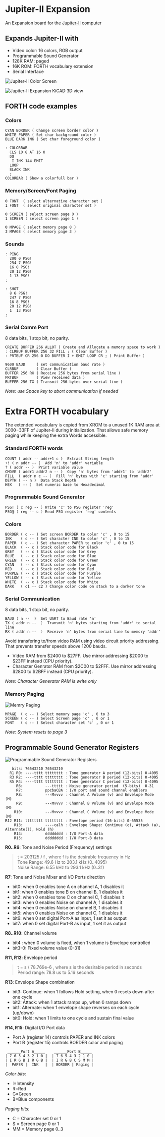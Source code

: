 # Jupiter-II Expansion
An Expansion board for the [Jupiter-II](https://github.com/ricaflops/Jupiter-II) computer

## Expands Jupiter-II with
- Video color: 16 colors, RGB output
- Programmable Sound Generator
- 128K RAM: paged
- 16K ROM: FORTH vocabulary extension
- Serial Interface

![Jupiter-II Color Screen](Jupiter-II_color.jpg)

![Jupiter-II Expansion KiCAD 3D view](Jupiter-II_expansion.jpg)

## FORTH code examples

### Colors
```
CYAN BORDER ( Change screen border color )
WHITE PAPER ( Set char background color )
BLUE DARK INK ( Set char foreground color ) 

: COLORBAR
  CLS 10 8 AT 16 0
  DO
   I INK 144 EMIT
  LOOP 
  BLACK INK
  ;
COLORBAR ( Show a colorfull bar )
```

### Memory/Screen/Font Paging
```
0 FONT  ( select alternative character set )
1 FONT  ( select original character set )

0 SCREEN ( select screen page 0 )
1 SCREEN ( select screen page 1 )

0 MPAGE ( select memory page 0 )
3 MPAGE ( select memory page 3 )
```

### Sounds
```
: PING
  200 0 PSG!
  254 7 PSG!
  16 8 PSG!
  20 12 PSG!
  1 13 PSG!
;

: SHOT
  8 6 PSG!
  247 7 PSG!
  16 8 PSG!
  20 12 PSG!
  1  13 PSG!
;
```

### Serial Comm Port
8 data bits, 1 stop bit, no parity.
```
CREATE BUFFER 256 ALLOT ( Create and Allocate a memory space to work )
: CLRBUF BUFFER 256 32 FILL ; ( Clear Buffer )
: PRTBUF CR 256 0 DO BUFFER I + EMIT LOOP CR ; ( Print Buffer )

9600 BAUD     ( set communication baud rate )
CLRBUF        ( Clear Buffer )
BUFFER 256 RX ( Receive 256 bytes from serial line )
PRTBUF        ( View received data )
BUFFER 256 TX ( Transmit 256 bytes over serial line )
```
*Note: use Space key to abort communication if needed*

# Extra FORTH vocabulary
The extended vocabulary is copied from XROM to a unused 1K RAM area at $3000-$33FF of Jupiter-II during initialization.
That allows safe memory paging while keeping the extra Words accessible.

### Standard FORTH words

```
COUNT ( addr -- addr+1 c )  Extract String length
+! ( n addr -- )  Add 'n' to 'addr' variable
? ( addr -- )  Print variable value
CMOVE ( addr1 addr2 n -- )  Copy 'n' bytes from 'addr1' to 'addr2'
FILL  ( addr n c -- )  Fill 'n' bytes with 'c' starting from 'addr'
DEPTH ( -- n )  Data Stack Depth
HEX   ( -- )  Set numeric base to Hexadecimal
```

### Programmable Sound Generator

```
PSG! ( c reg -- ) Write 'c' to PSG register 'reg'
PSG@ ( reg -- c ) Read PSG register 'reg' contents
```

### Colors

```
BORDER ( c -- ) Set screen BORDER to color 'c' , 0 to 15
INK    ( c -- ) Set character INK to color 'c' , 0 to 15
PAPER  ( c -- ) Set character PAPER to color 'c' , 0 to 15
BLACK  ( -- c ) Stack color code for Black
GREY   ( -- c ) Stack color code for Grey
BLUE   ( -- c ) Stack color code for Blue
GREEN  ( -- c ) Stack color code for Green
CYAN   ( -- c ) Stack color code for Cyan
RED    ( -- c ) Stack color code for Red
PURPLE ( -- c ) Stack color code for Purple
YELLOW ( -- c ) Stack color code for Yellow
WHITE  ( -- c ) Stack color code for White
DARK   ( c1 -- c2 ) Change color code on stack to a darker tone
```

### Serial Communication
8 data bits, 1 stop bit, no parity.

```
BAUD ( n --  )  Set UART to Baud rate 'n'
TX ( addr n --  )  Transmit 'n' bytes starting from 'addr' to serial line
RX ( addr n --  )  Receive 'n' bytes from serial line to memory 'addr'
```

Avoid transfering to/from video RAM using video circuit priority addressing. That prevents transfer speeds above 1200 bauds.
- Video RAM from $2400 to $27FF. Use mirror addressing $2000 to $23FF instead (CPU priority).
- Character Genrator RAM from $2C00 to $2FFF. Use mirror addressing $2800 to $2BFF instead (CPU priority).

*Note: Character Generator RAM is write only*

### Memory Paging
![Memry Paging](mem_paging.png)
```
MPAGE  ( c -- ) Select memory page 'c' , 0 to 3
SCREEN ( c -- ) Select Screen page 'c' , 0 or 1
FONT   ( c -- ) Select character set 'c' , 0 or 1
```
*Note: System resets to page 3*

## Programmable Sound Generator Registers
![Programmable Sound Generator Registers](psg_registers.png)

```
   bits: 76543210 76543210
  R1 R0: ----tttt tttttttt : Tone generator A period (12-bits) 0-4095
  R3 R2: ----tttt tttttttt : Tone generator B period (12-bits) 0-4095
  R5 R4: ----tttt tttttttt : Tone generator C period (12-bits) 0-4095
     R6:          ---ttttt : Noise generator period  (5-bits)  0-31
     R7:          ppcbaCBA : I/O port and sound channel enablers
     R8:          ---Mvvvv : Channel A Volume (v) and Envelope Mode (M)
     R9:          ---Mvvvv : Channel B Volume (v) and Envelope Mode (M)
    R10:          ---Mvvvv : Channel C Volume (v) and Envelope Mode (M)
R12 R11: tttttttt tttttttt : Envelope period (16-bits) 0-65535
    R13:          ----calh : Envelope Shape: Continue (c), Attack (a), Alternate(l), Hold (h)
    R14:          dddddddd : I/O Port-A data
    R15:          dddddddd : I/O Port-B data
```

**R0..R6**: Tone and Noise Period (Frequency) settings<br/>
> t = 203125 / f , where f is the desirable frequency in Hz<br/>
> Tone Range: 49.6 Hz to 203.1 kHz (0..4095)<br/>
> Noise Range: 6.55 kHz to 293.1 kHz (0..31)<br/>

**R7**: Tone and Noise Mixer and I/O Ports direction<br/>
- bit0: when 0 enables tone A on channel A, 1 disables it
- bit1: when 0 enables tone B on channel B, 1 disables it
- bit2: when 0 enables tone C on channel C, 1 disables it
- bit3: when 0 enables Noise on channel A, 1 disables it
- bit4: when 0 enables Noise on channel B, 1 disables it
- bit5: when 0 enables Noise on channel C, 1 disables it
- bit6: when 0 set digital Port-A as input, 1 set it as output
- bit7: when 0 set digital Port-B as input, 1 set it as output<br/>

**R8..R10**: Channel volume<br/>
- bit4  : when 0 volume is fixed, when 1 volume is Envelope controlled
- bit3-0: Fixed volume value (0-31)<br/>

**R11, R12**: Envelope period<br/>
> t = s / 78.769e-6 , where s is the desirable period in seconds<br/>
> Period range: 78.8 us to 5.16 seconds<br/>

**R13**: Envelope Shape combination<br/>
- bit3: Continue: when 1 follows Hold setting, when 0 resets down after one cycle
- bit2: Attack: when 1 attack ramps up, when 0 ramps down
- bit1: Alternate: when 1 envelope shape reverses on each cycle (up/down)
- bit0: Hold: when 1 limits to one cycle and sustain final value<br/>

**R14, R15**: Digital I/O Port data<br/>
- Port A (register 14) controls PAPER and INK colors
- Port B (register 15) controls BORDER color and paging<br/>

```
 ______Port A_____    ______Port B_____
| 7 6 5 4 3 2 1 0 |  | 7 6 5 4 3 2 1 0 |
| I R G B I R G B |  | I R G B C S M M |
|  PAPER |  INK   |  | BORDER | Paging |
```

*Color bits:* 
- I=Intensity
- R=Red
- G=Green
- B=Blue components<br/>

*Paging bits:*
- C = Character set 0 or 1 
- S = Screen page 0 or 1 
- MM = Memory page 0..3<br/>
